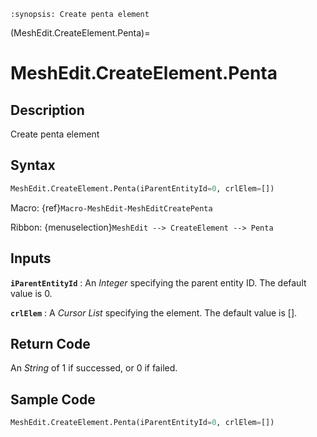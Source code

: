 ```{module} MeshEdit.CreateElement.Penta()
:synopsis: Create penta element
```

(MeshEdit.CreateElement.Penta)=

# MeshEdit.CreateElement.Penta

## Description

Create penta element

## Syntax

```python
MeshEdit.CreateElement.Penta(iParentEntityId=0, crlElem=[])
```

Macro: {ref}`Macro-MeshEdit-MeshEditCreatePenta`

Ribbon: {menuselection}`MeshEdit --> CreateElement --> Penta`

## Inputs

**`iParentEntityId`**
: An _Integer_ specifying the parent entity ID. The default value is 0.

**`crlElem`**
: A _Cursor List_ specifying the element. The default value is [].

## Return Code

An _String_ of 1 if successed, or 0 if failed.

## Sample Code

```python
MeshEdit.CreateElement.Penta(iParentEntityId=0, crlElem=[])
```
